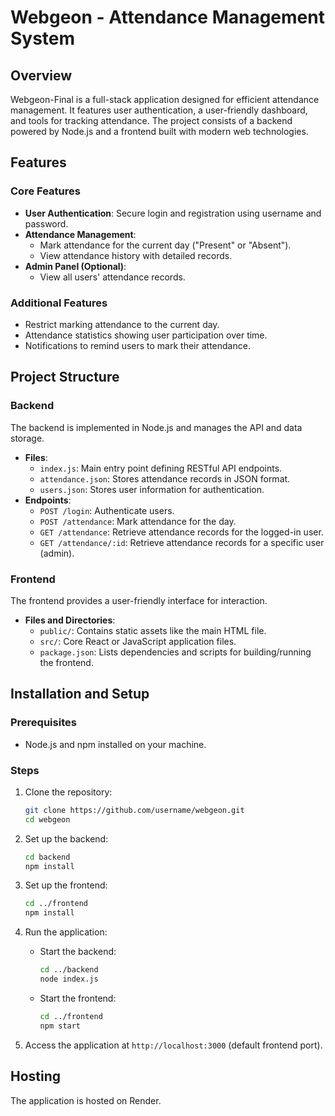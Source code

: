 # Webgeon - Attendance Management System

## Overview
Webgeon-Final is a full-stack application designed for efficient attendance management. It features user authentication, a user-friendly dashboard, and tools for tracking attendance. The project consists of a backend powered by Node.js and a frontend built with modern web technologies.

## Features

### Core Features
- **User Authentication**: Secure login and registration using username and password.
- **Attendance Management**:
  - Mark attendance for the current day ("Present" or "Absent").
  - View attendance history with detailed records.
- **Admin Panel (Optional)**:
  - View all users' attendance records.

### Additional Features
- Restrict marking attendance to the current day.
- Attendance statistics showing user participation over time.
- Notifications to remind users to mark their attendance.

## Project Structure

### Backend
The backend is implemented in Node.js and manages the API and data storage.
- **Files**:
  - `index.js`: Main entry point defining RESTful API endpoints.
  - `attendance.json`: Stores attendance records in JSON format.
  - `users.json`: Stores user information for authentication.
- **Endpoints**:
  - `POST /login`: Authenticate users.
  - `POST /attendance`: Mark attendance for the day.
  - `GET /attendance`: Retrieve attendance records for the logged-in user.
  - `GET /attendance/:id`: Retrieve attendance records for a specific user (admin).

### Frontend
The frontend provides a user-friendly interface for interaction.
- **Files and Directories**:
  - `public/`: Contains static assets like the main HTML file.
  - `src/`: Core React or JavaScript application files.
  - `package.json`: Lists dependencies and scripts for building/running the frontend.

## Installation and Setup

### Prerequisites
- Node.js and npm installed on your machine.

### Steps
1. Clone the repository:
   ```bash
   git clone https://github.com/username/webgeon.git
   cd webgeon
   ```

2. Set up the backend:
   ```bash
   cd backend
   npm install
   ```

3. Set up the frontend:
   ```bash
   cd ../frontend
   npm install
   ```

4. Run the application:
   - Start the backend:
     ```bash
     cd ../backend
     node index.js
     ```
   - Start the frontend:
     ```bash
     cd ../frontend
     npm start
     ```

5. Access the application at `http://localhost:3000` (default frontend port).

## Hosting
The application is hosted on Render.


